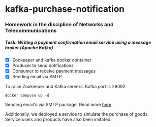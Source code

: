 # kafka-purchase-notification

### Homework in the discipline of Networks and Telecommunications
##### Task: Writing a payment confirmation email service using a message broker (Apache Kafka)

- [x] Zookeeper and kafka docker container
- [X] Producer to send notifications
- [X] Consumer to receive payment messages
- [X] Sending email via SMTP

To raise Zookeeper and Kafka servers. Kafka port is 29092

    docker compose up -d


Sending email's via SMTP package. Read more [here](https://pkg.go.dev/net/smtp)

Additionally, we deployed a service to simulate the purchase of goods. Service users and products have also been imitated.
